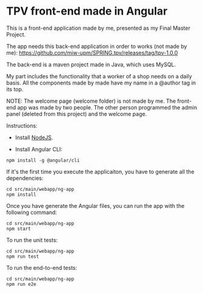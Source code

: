 # TPV front-end made in Angular

This is a front-end application made by me, presented as my Final Master Project.

The app needs this back-end application in order to works (not made by me):
https://github.com/miw-upm/SPRING.tpv/releases/tag/tpv-1.0.0

The back-end is a maven project made in Java, which uses MySQL.

My part includes the functionality that a worker of a shop needs on a daily basis. All the components made by made have my name in a @author tag in its top.

NOTE: The welcome page (welcome folder) is not made by me. The front-end app was made by two people. The other person programmed the admin panel (deleted from this project) and the welcome page.

Instructions:


* Install [NodeJS](https://nodejs.org/en/download/).


* Install Angular CLI:
```
npm install -g @angular/cli
```

If it's the first time you execute the applicaiton, you have to generate all the dependencies:

```
cd src/main/webapp/ng-app
npm install
```

Once you have generate the Angular files, you can run the app with the following command:

```
cd src/main/webapp/ng-app
npm start
```
To run the unit tests:
```
cd src/main/webapp/ng-app
npm run test
```

To run the end-to-end tests:
```
cd src/main/webapp/ng-app
npm run e2e
```
